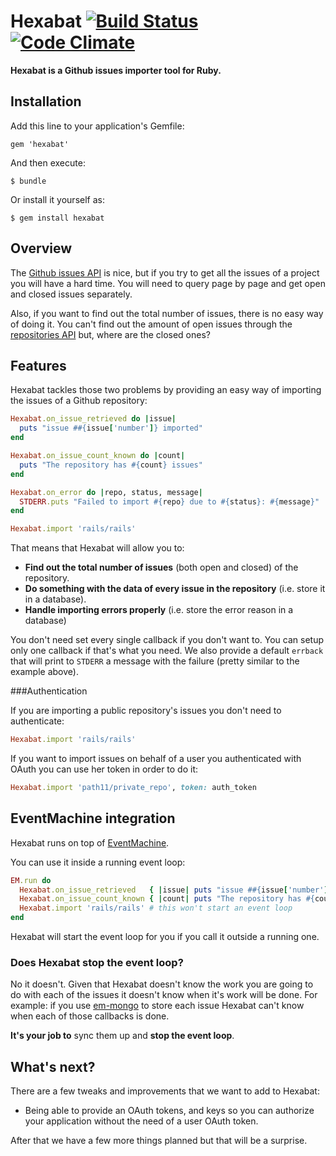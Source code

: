 # Hexabat [![Build Status](https://secure.travis-ci.org/jacegu/hexabat.png?branch=master)](http://travis-ci.org/#!/jacegu/hexabat)  [![Code Climate](https://codeclimate.com/badge.png)](https://codeclimate.com/github/jacegu/hexabat)

**Hexabat is a Github issues importer tool for Ruby.**

## Installation

Add this line to your application's Gemfile:

    gem 'hexabat'

And then execute:

    $ bundle

Or install it yourself as:

    $ gem install hexabat


## Overview

The
[Github issues API](http://developer.github.com/v3/issues/#list-issues-for-a-repository)
is nice, but if you try to get all the issues of a project you will have a hard
time. You will need to query page by page and get open and closed issues
separately.

Also, if you want to find out the total number of issues, there is no easy way
of doing it. You can't find out the amount of open issues through the
[repositories API](http://developer.github.com/v3/repos/#get)
but, where are the closed ones?


## Features

Hexabat tackles those two problems by providing  an easy way of importing
the issues of a Github repository:

```ruby
Hexabat.on_issue_retrieved do |issue|
  puts "issue ##{issue['number']} imported"
end

Hexabat.on_issue_count_known do |count|
  puts "The repository has #{count} issues"
end

Hexabat.on_error do |repo, status, message|
  STDERR.puts "Failed to import #{repo} due to #{status}: #{message}"
end

Hexabat.import 'rails/rails'
```

That means that Hexabat will allow you to:

* **Find out the total number of issues** (both open and closed) of the repository.
* **Do something with the data of every issue in the repository** (i.e. store it in a database).
* **Handle importing errors properly** (i.e. store the error reason in a database)

You don't need set every single callback if you don't want to. You can setup only one
callback if that's what you need. We also provide a default `errback` that will
print to `STDERR` a message with the failure (pretty similar to the example above).



###Authentication

If you are importing a public repository's issues you don't need to authenticate:

```ruby
Hexabat.import 'rails/rails'
```

If you want to import issues on behalf of a user you authenticated with OAuth
you can use her token in order to do it:

```ruby
Hexabat.import 'path11/private_repo', token: auth_token
```


## EventMachine integration

Hexabat runs on top of
[EventMachine](https://github.com/eventmachine/eventmachine).

You can use it inside a running event loop:

```ruby
EM.run do
  Hexabat.on_issue_retrieved   { |issue| puts "issue ##{issue['number']} imported" }
  Hexabat.on_issue_count_known { |count| puts "The repository has #{count} issues" }
  Hexabat.import 'rails/rails' # this won't start an event loop
end
```

Hexabat will start the event loop for you if you call it outside a running one.


### Does Hexabat stop the event loop?

No it doesn't. Given that Hexabat doesn't know the work you are going to do
with each of the issues it doesn't know when it's work will be done. For
example: if you use
[em-mongo](https://github.com/bcg/em-mongo)
to store each issue Hexabat can't know when each of those callbacks is done.

**It's your job to** sync them up and **stop the event loop**.


## What's next?

There are a few tweaks and improvements that we want to add to Hexabat:

* Being able to provide an OAuth tokens, and keys so you can authorize your
application without the need of a user OAuth token.

After that we have a few more things planned but that will be a surprise.
